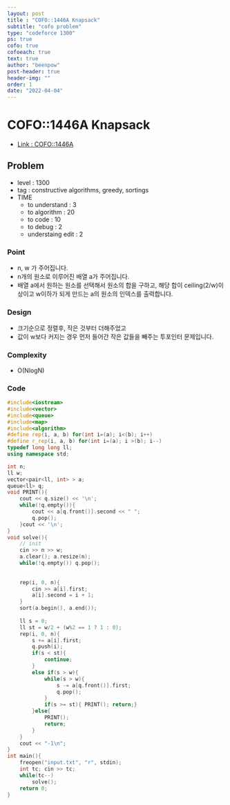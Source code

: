 ```yaml
---
layout: post
title : "COFO::1446A Knapsack"
subtitle: "cofo problem"
type: "codeforce 1300"
ps: true
cofo: true
cofoeach: true
text: true
author: "beenpow"
post-header: true
header-img: ""
order: 1
date: "2022-04-04"
---
```

# COFO::1446A Knapsack
- [Link : COFO::1446A](https://codeforces.com/problemset/problem/1446/A)


## Problem 

- level : 1300
- tag : constructive algorithms, greedy, sortings
- TIME
  - to understand    : 3
  - to algorithm     : 20
  - to code          : 10
  - to debug         : 2
  - understaing edit : 2

### Point
- n, w 가 주어집니다.
- n개의 원소로 이루어진 배열 a가 주어집니다.
- 배열 a에서 원하는 원소를 선택해서 원소의 합을 구하고, 해당 합이 ceiling(2/w)이상이고 w이하가 되게 만드는 a의 원소의 인덱스를 출력합니다.

### Design
- 크기순으로 정렬후, 작은 것부터 더해주었고
- 값이 w보다 커지는 경우 먼저 들어간 작은 값들을 빼주는 투포인터 문제입니다.

### Complexity
- O(NlogN)

### Code

```cpp
#include<iostream>
#include<vector>
#include<queue>
#include<map>
#include<algorithm>
#define rep(i, a, b) for(int i=(a); i<(b); i++)
#define r_rep(i, a, b) for(int i=(a); i >(b); i--)
typedef long long ll;
using namespace std;

int n;
ll w;
vector<pair<ll, int> > a;
queue<ll> q;
void PRINT(){
    cout << q.size() << '\n';
    while(!q.empty()){
        cout << a[q.front()].second << " ";
        q.pop();
    }cout << '\n';
}
void solve(){
    // init
    cin >> n >> w;
    a.clear(); a.resize(n);
    while(!q.empty()) q.pop();
    
    
    rep(i, 0, n){
        cin >> a[i].first;
        a[i].second = i + 1;
    }
    sort(a.begin(), a.end());
    
    ll s = 0;
    ll st = w/2 + (w%2 == 1 ? 1 : 0);
    rep(i, 0, n){
        s += a[i].first;
        q.push(i);
        if(s < st){
            continue;
        }
        else if(s > w){
            while(s > w){
                s -= a[q.front()].first;
                q.pop();
            }
            if(s >= st){ PRINT(); return;}
        }else{
            PRINT();
            return;
        }
    }
    cout << "-1\n";
}
int main(){
    freopen("input.txt", "r", stdin);
    int tc; cin >> tc;
    while(tc--)
        solve();
    return 0;
}
```
